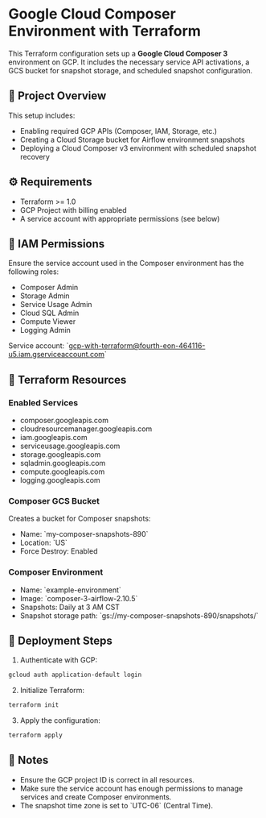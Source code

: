 # Google Cloud Composer Environment with Terraform

This Terraform configuration sets up a **Google Cloud Composer 3** environment on GCP. It includes the necessary service API activations, a GCS bucket for snapshot storage, and scheduled snapshot configuration.

## 📁 Project Overview

This setup includes:

- Enabling required GCP APIs (Composer, IAM, Storage, etc.)
- Creating a Cloud Storage bucket for Airflow environment snapshots
- Deploying a Cloud Composer v3 environment with scheduled snapshot recovery

## ⚙️ Requirements

- Terraform >= 1.0
- GCP Project with billing enabled
- A service account with appropriate permissions (see below)

## 🔑 IAM Permissions

Ensure the service account used in the Composer environment has the following roles:

- Composer Admin
- Storage Admin
- Service Usage Admin
- Cloud SQL Admin
- Compute Viewer
- Logging Admin

Service account:
\`gcp-with-terraform@fourth-eon-464116-u5.iam.gserviceaccount.com\`

## 🧱 Terraform Resources

### Enabled Services
- composer.googleapis.com
- cloudresourcemanager.googleapis.com
- iam.googleapis.com
- serviceusage.googleapis.com
- storage.googleapis.com
- sqladmin.googleapis.com
- compute.googleapis.com
- logging.googleapis.com

### Composer GCS Bucket
Creates a bucket for Composer snapshots:
- Name: \`my-composer-snapshots-890\`
- Location: \`US\`
- Force Destroy: Enabled

### Composer Environment
- Name: \`example-environment\`
- Image: \`composer-3-airflow-2.10.5\`
- Snapshots: Daily at 3 AM CST
- Snapshot storage path: \`gs://my-composer-snapshots-890/snapshots/\`

## 🚀 Deployment Steps

1. Authenticate with GCP:

```bash
gcloud auth application-default login
```

2. Initialize Terraform:

```bash
terraform init
```

3. Apply the configuration:

```bash
terraform apply
```

## 📎 Notes

- Ensure the GCP project ID is correct in all resources.
- Make sure the service account has enough permissions to manage services and create Composer environments.
- The snapshot time zone is set to \`UTC-06\` (Central Time).


